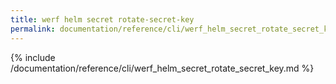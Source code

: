 ```yaml
---
title: werf helm secret rotate-secret-key
permalink: documentation/reference/cli/werf_helm_secret_rotate_secret_key.html
---
```


{% include /documentation/reference/cli/werf_helm_secret_rotate_secret_key.md %}
